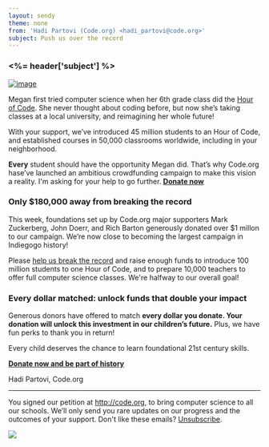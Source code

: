 ```yaml
---
layout: sendy
theme: none
from: 'Hadi Partovi (Code.org) <hadi_partovi@code.org>'
subject: Push us over the record
---
```

### <%= header['subject'] %>

[![image](http://code.org/images/fit-400/megan.png)](http://igg.me/at/hourofcode/x/9005878)

Megan first tried computer science when her 6th grade class did the [Hour of Code](http://hourofcode.com/). She never thought about coding before, but now she’s taking classes at a local university, and reimagining her whole future! 

With your support, we’ve introduced 45 million students to an Hour of Code, and established courses in 50,000 classrooms worldwide, including in your neighborhood.

**Every** student should have the opportunity Megan did. That’s why Code.org hase’ve launched an ambitious crowdfunding campaign to make this vision a reality. I'm asking for your help to go further. **[Donate now](http://igg.me/at/hourofcode/x/9005878)**

### Only $180,000 away from breaking the record
This week, foundations set up by Code.org major supporters Mark Zuckerberg, John Doerr, and Rich Barton generously donated over $1 millon to our campaign. We’re now close to becoming the largest campaign in Indiegogo history!

Please [help us break the record](http://igg.me/at/hourofcode/x/9005878) and raise enough funds to introduce 100 million students to one Hour of Code, and to prepare 10,000 teachers to offer full computer science classes. We're halfway to our overall goal!

### Every dollar matched: unlock funds that double your impact
Generous donors have offered to match **every dollar you donate. Your donation will unlock this investment in our children’s future.** Plus, we have fun perks to thank you in return!

Every child deserves the chance to learn foundational 21st century skills. 

**[Donate now and be part of history](http://igg.me/at/hourofcode/x/9005878)**

Hadi Partovi, Code.org


<hr>

You signed our petition at http://code.org, to bring computer science to all our schools. We’ll only send you rare updates on our progress and the outcomes of your support. Don't like these emails? [Unsubscribe](<%= unsubscribe_link %>).

![](<%= tracking_pixel %>)
